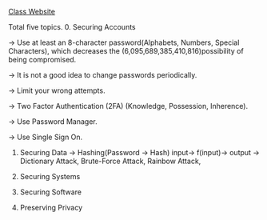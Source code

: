[Class Website](https://cs50.harvard.edu/cybersecurity/2023/)

Total five topics.
0. Securing Accounts

   -> Use at least an 8-character password(Alphabets, Numbers, Special Characters), which decreases the (6,095,689,385,410,816)possibility of being compromised.

   -> It is not a good idea to change passwords periodically.

   -> Limit your wrong attempts.

   -> Two Factor Authentication (2FA) (Knowledge, Possession, Inherence).

   -> Use Password Manager.

   -> Use Single Sign On.
1. Securing Data
   -> Hashing(Password -> Hash) input→ f(input)→ output
   -> Dictionary Attack, Brute-Force Attack, Rainbow Attack, 
   
3. Securing Systems
4. Securing Software
5. Preserving Privacy

